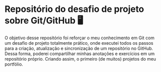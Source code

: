 # Repositório do desafio de projeto sobre Git/GitHub 🖥️
O objetivo desse repositório foi reforçar o meu conhecimento em Git com um desafio de projeto totalmente prático, onde executei todos os passos para a criação, atualização e sincronização de um repositório no GitHub. Dessa forma, poderei compartilhar minhas anotações e exercícios em um repositório próprio. Criando assim, o primeiro (de muitos) projetos do meu portfólio. 

